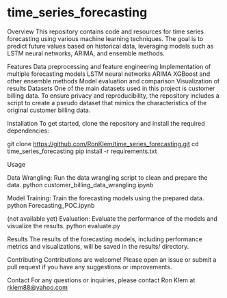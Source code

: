 # time_series_forecasting

Overview
This repository contains code and resources for time series forecasting using various machine learning techniques. The goal is to predict future values based on historical data, leveraging models such as LSTM neural networks, ARIMA, and ensemble methods.

Features
Data preprocessing and feature engineering
Implementation of multiple forecasting models
LSTM neural networks
ARIMA
XGBoost and other ensemble methods
Model evaluation and comparison
Visualization of results
Datasets
One of the main datasets used in this project is customer billing data. To ensure privacy and reproducibility, the repository includes a script to create a pseudo dataset that mimics the characteristics of the original customer billing data.

Installation
To get started, clone the repository and install the required dependencies:

git clone https://github.com/RonKlem/time_series_forecasting.git
cd time_series_forecasting
pip install -r requirements.txt

Usage

Data Wrangling: Run the data wrangling script to clean and prepare the data.
python customer_billing_data_wrangling.ipynb

Model Training: Train the forecasting models using the prepared data.
python Forecasting_POC.ipynb

(not available yet)
Evaluation: Evaluate the performance of the models and visualize the results.
python evaluate.py

Results
The results of the forecasting models, including performance metrics and visualizations, will be saved in the results/ directory.

Contributing
Contributions are welcome! Please open an issue or submit a pull request if you have any suggestions or improvements.

Contact
For any questions or inquiries, please contact Ron Klem at rklem88@yahoo.com
